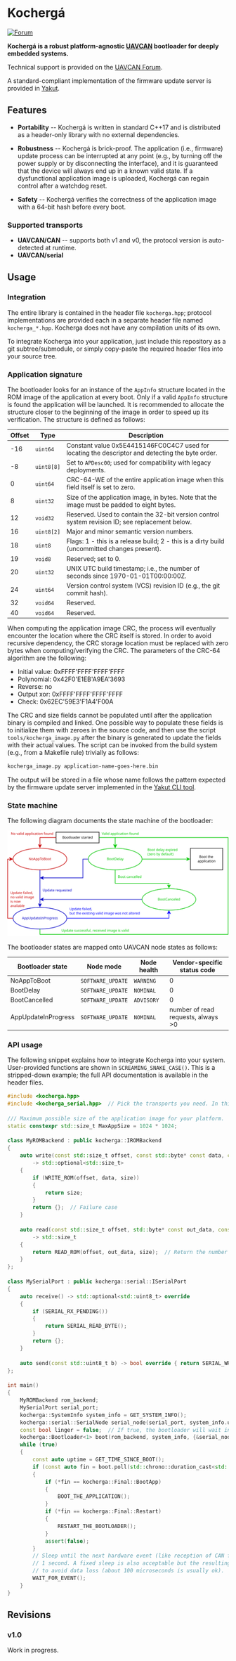 # Kochergá

[![Forum](https://img.shields.io/discourse/https/forum.zubax.com/users.svg)](https://forum.zubax.com)

**Kochergá is a robust platform-agnostic [UAVCAN](https://uavcan.org) bootloader for deeply embedded systems.**

Technical support is provided on the [UAVCAN Forum](https://forum.uavcan.org/).

A standard-compliant implementation of the firmware update server is provided in
[Yakut](https://github.com/UAVCAN/yakut#updating-node-software).

## Features

- **Portability** -- Kochergá is written in standard C++17 and is distributed as a header-only library
with no external dependencies.

- **Robustness** -- Kochergá is brick-proof.
The application (i.e., firmware) update process can be interrupted at any point (e.g., by turning off the power supply
or by disconnecting the interface), and it is guaranteed that the device will always end up in a known valid state.
If a dysfunctional application image is uploaded, Kochergá can regain control after a watchdog reset.

- **Safety** -- Kochergá verifies the correctness of the application image with a 64-bit hash before every boot.

### Supported transports

- **UAVCAN/CAN** -- supports both v1 and v0, the protocol version is auto-detected at runtime.
- **UAVCAN/serial**

## Usage

### Integration

The entire library is contained in the header file `kocherga.hpp`;
protocol implementations are provided each in a separate header file named `kocherga_*.hpp`.
Kocherga does not have any compilation units of its own.

To integrate Kocherga into your application, just include this repository as a git subtree/submodule,
or simply copy-paste the required header files into your source tree.

### Application signature

The bootloader looks for an instance of the `AppInfo` structure located in the ROM image of the
application at every boot.
Only if a valid `AppInfo` structure is found the application will be launched.
It is recommended to allocate the structure closer to the beginning of the image in order to speed up its verification.
The structure is defined as follows:

Offset | Type     | Description
-------|----------|-----------------------------------------------------------------------------------------------------
-16    |`uint64`  | Constant value 0x5E4415146FC0C4C7 used for locating the descriptor and detecting the byte order.
-8     |`uint8[8]`| Set to `APDesc00`; used for compatibility with legacy deployments.
0      |`uint64`  | CRC-64-WE of the entire application image when this field itself is set to zero.
8      |`uint32`  | Size of the application image, in bytes. Note that the image must be padded to eight bytes.
12     |`void32`  | Reserved. Used to contain the 32-bit version control system revision ID; see replacement below.
16     |`uint8[2]`| Major and minor semantic version numbers.
18     |`uint8`   | Flags: 1 - this is a release build; 2 - this is a dirty build (uncommitted changes present).
19     |`void8`   | Reserved; set to 0.
20     |`uint32`  | UNIX UTC build timestamp; i.e., the number of seconds since 1970-01-01T00:00:00Z.
24     |`uint64`  | Version control system (VCS) revision ID (e.g., the git commit hash).
32     |`void64`  | Reserved.
40     |`void64`  | Reserved.

When computing the application image CRC, the process will eventually encounter the location where the CRC itself
is stored.
In order to avoid recursive dependency, the CRC storage location must be replaced with zero bytes
when computing/verifying the CRC.
The parameters of the CRC-64 algorithm are the following:
* Initial value: 0xFFFF'FFFF'FFFF'FFFF
* Polynomial: 0x42F0'E1EB'A9EA'3693
* Reverse: no
* Output xor: 0xFFFF'FFFF'FFFF'FFFF
* Check: 0x62EC'59E3'F1A4'F00A

The CRC and size fields cannot be populated until after the application binary is compiled and linked.
One possible way to populate these fields is to initialize them with zeroes in the source code,
and then use the script `tools/kocherga_image.py` after the binary is generated to update the fields
with their actual values.
The script can be invoked from the build system (e.g., from a Makefile rule) trivially as follows:

```sh
kocherga_image.py application-name-goes-here.bin
```

The output will be stored in a file whose name follows the pattern expected by the firmware update server
implemented in the [Yakut CLI tool](https://github.com/UAVCAN/yakut#updating-node-software).

### State machine

The following diagram documents the state machine of the bootloader:

![Kocherga State Machine Diagram](docs/state_machine.svg "Kocherga State Machine Diagram")

The bootloader states are mapped onto UAVCAN node states as follows:

Bootloader state     | Node mode       | Node health| Vendor-specific status code
---------------------|-----------------|------------|-------------------------------
NoAppToBoot          |`SOFTWARE_UPDATE`| `WARNING`  | 0
BootDelay            |`SOFTWARE_UPDATE`| `NOMINAL`  | 0
BootCancelled        |`SOFTWARE_UPDATE`| `ADVISORY` | 0
AppUpdateInProgress  |`SOFTWARE_UPDATE`| `NOMINAL`  | number of read requests, always >0

### API usage

The following snippet explains how to integrate Kocherga into your system.
User-provided functions are shown in `SCREAMING_SNAKE_CASE()`.
This is a stripped-down example; the full API documentation is available in the header files.

```c++
#include <kocherga.hpp>
#include <kocherga_serial.hpp>  // Pick the transports you need. In this example we are using UAVCAN/serial.

/// Maximum possible size of the application image for your platform.
static constexpr std::size_t MaxAppSize = 1024 * 1024;

class MyROMBackend : public kocherga::IROMBackend
{
    auto write(const std::size_t offset, const std::byte* const data, const std::size_t size) override
        -> std::optional<std::size_t>
    {
        if (WRITE_ROM(offset, data, size))
        {
            return size;
        }
        return {};  // Failure case
    }

    auto read(const std::size_t offset, std::byte* const out_data, const std::size_t size) const override
        -> std::size_t
    {
        return READ_ROM(offset, out_data, size);  // Return the number of bytes read (may be less than size).
    }
};

class MySerialPort : public kocherga::serial::ISerialPort
{
    auto receive() -> std::optional<std::uint8_t> override
    {
        if (SERIAL_RX_PENDING())
        {
            return SERIAL_READ_BYTE();
        }
        return {};
    }

    auto send(const std::uint8_t b) -> bool override { return SERIAL_WRITE_BYTE(b); }
};

int main()
{
    MyROMBackend rom_backend;
    MySerialPort serial_port;
    kocherga::SystemInfo system_info = GET_SYSTEM_INFO();
    kocherga::serial::SerialNode serial_node(serial_port, system_info.unique_id);
    const bool linger = false;  // If true, the bootloader will wait instead of booting the app immediately.
    kocherga::Bootloader<1> boot(rom_backend, system_info, {&serial_node}, MaxAppSize, linger);
    while (true)
    {
        const auto uptime = GET_TIME_SINCE_BOOT();
        if (const auto fin = boot.poll(std::chrono::duration_cast<std::chrono::microseconds>(uptime)))
        {
            if (*fin == kocherga::Final::BootApp)
            {
                BOOT_THE_APPLICATION();
            }
            if (*fin == kocherga::Final::Restart)
            {
                RESTART_THE_BOOTLOADER();
            }
            assert(false);
        }
        // Sleep until the next hardware event (like reception of CAN frame or UART byte) but no longer than
        // 1 second. A fixed sleep is also acceptable but the resulting polling interval should be adequate
        // to avoid data loss (about 100 microseconds is usually ok).
        WAIT_FOR_EVENT();
    }
}
```

## Revisions

### v1.0

Work in progress.
